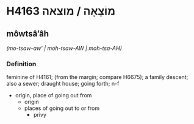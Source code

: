 # H4163 מוֹצָאָה / מוצאה

## môwtsâʼâh

_(mo-tsaw-aw' | moh-tsaw-AW | moh-tsa-AH)_

### Definition

feminine of H4161; (from the margin; compare H6675); a family descent; also a sewer; draught house; going forth; n-f

- origin, place of going out from
  - origin
  - places of going out to or from
    - privy
